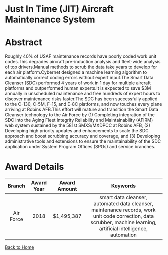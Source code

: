
Just In Time (JIT) Aircraft Maintenance System
==============================================

# Abstract


Roughly 40% of USAF maintenance records have poorly coded work unit codes.This degrades aircraft pre-induction analysis and fleet-wide analysis of top drivers.Manual methods to scrub the data take years to develop for each air platform.Cybernet designed a machine learning algorithm to automatically correct coding errors without expert input.The Smart Data Cleanser (SDC) performed 4 years of work in 1 day for multiple aircraft platforms and outperformed human experts.It is expected to save $3M annually in unscheduled maintenance and free hundreds of expert hours to discover maintenance risks faster.The SDC has been successfully applied to the C-130, C-5M, F-15, and E-8C platforms, and now touches every plane arriving at Robins AFB.This effort will mature and transition the Smart Data Cleanser technology to the Air Force by (1) Completing integration of the SDC into the Aging Fleet Integrity Reliability and Maintainability (AFIRM) web system sustained by the 581st SMXS/MXDPCC at Robins AFB, (2) Developing high priority updates and enhancements to scale the SDC approach and boost scrubbing accuracy and coverage, and (3) Developing administrative tools and extensions to ensure the maintainability of the SDC application under System Program Offices (SPOs) and service branches.  

# Award Details

|Branch|Award Year|Award Amount|Keywords|
| :---: | :---: | :---: | :---: |
|Air Force|2018|$1,495,387|smart data cleanser, automated data cleanser, maintenance records, work unit code correction, data scrubber, machine learning, artificial intelligence, automation|
  
  


[Back to Home](https://github.com/chrischow/dod_sbir_awards/DJ/#1342)